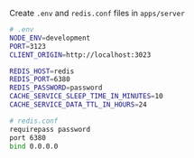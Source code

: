 Create `.env` and `redis.conf` files in `apps/server`

```bash
# .env
NODE_ENV=development
PORT=3123
CLIENT_ORIGIN=http://localhost:3023

REDIS_HOST=redis
REDIS_PORT=6380
REDIS_PASSWORD=password
CACHE_SERVICE_SLEEP_TIME_IN_MINUTES=10
CACHE_SERVICE_DATA_TTL_IN_HOURS=24
```

```bash
# redis.conf
requirepass password
port 6380
bind 0.0.0.0
```
